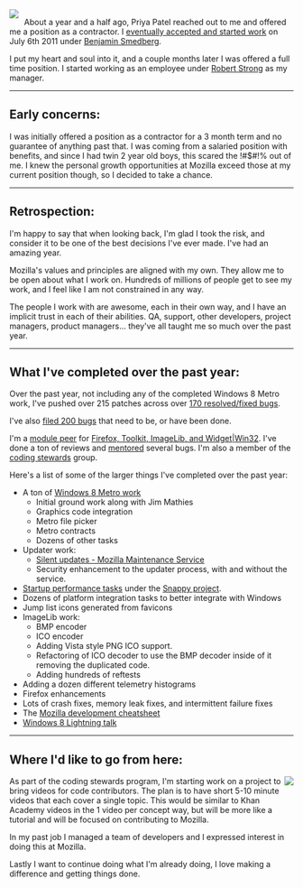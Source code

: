 <img src='https://brianbondy.com/static/img/blogpost_118/firefox-logo.png' style='float:left;padding-right:10px'>

About a year and a half ago, Priya Patel reached out to me and offered me a position as a contractor.  I [eventually accepted and started work][118] on July 6th 2011 under [Benjamin Smedberg][6].  

I put my heart and soul into it, and a couple months later I was offered a full time position. I started working as an employee under [Robert Strong][7] as my manager.

---

## Early concerns:

I was initially offered a position as a contractor for a 3 month term and no guarantee of anything past that. I was coming from a salaried position with benefits, and since I had twin 2 year old boys, this scared the !#$#!% out of me.  I knew the personal growth opportunities at Mozilla exceed those at my current position though, so I decided to take a chance.  

---

## Retrospection:

I'm happy to say that when looking back, I'm glad I took the risk, and consider it to be one of the best decisions I've ever made.  I've had an amazing year.

Mozilla's values and principles are aligned with my own.  They allow me to be open about what I work on.  Hundreds of millions of people get to see my work, and I feel like I am not constrained in any way.  

The people I work with are awesome, each in their own way, and I have an implicit trust in each of their abilities.  QA, support, other developers, project managers, product managers... they've all taught me so much over the past year.

---

## What I've completed over the past year:

Over the past year, not including any of the completed Windows 8 Metro work, I've pushed over 215 patches across over [170 resolved/fixed bugs][2].

I've also [filed 200 bugs][200bugs] that need to be, or have been done.

I'm a [module peer][3] for [Firefox, Toolkit, ImageLib, and Widget|Win32][4].  I've done a ton of reviews and [mentored][5] several bugs.  I'm also a member of the [coding stewards][10] group.

Here's a list of some of the larger things I've completed over the past year:

- A ton of [Windows 8 Metro work][win8work]
    - Initial ground work along with Jim Mathies
    - Graphics code integration
    - Metro file picker
    - Metro contracts
    - Dozens of other tasks
- Updater work:
    - [Silent updates - Mozilla Maintenance Service][125]
    - Security enhancement to the updater process, with and without the service.
- [Startup performance tasks][127] under the [Snappy project][8].
- Dozens of platform integration tasks to better integrate with Windows
- Jump list icons generated from favicons
- ImageLib work:
    - BMP encoder
    - ICO encoder
    - Adding Vista style PNG ICO support.
    - Refactoring of ICO decoder to use the BMP decoder inside of it removing the duplicated code.
    - Adding hundreds of reftests
- Adding a dozen different telemetry histograms
- Firefox enhancements
- Lots of crash fixes, memory leak fixes, and intermittent failure fixes
- The [Mozilla development cheatsheet][11]
- [Windows 8 Lightning talk][137]

---

## Where I'd like to go from here:

<img src='/static/img/blogpost_118/mozilla-logo.png' style='float:right;padding-left:2px;'>

As part of the coding stewards program, I'm starting work on a project to bring videos for code contributors.  The plan is to have short 5-10 minute videos that each cover a single topic.  This would be similar to Khan Academy videos in the 1 video per concept way, but will be more like a tutorial and will be focused on contributing to Mozilla.

In my past job I managed a team of developers and I expressed interest in doing this at Mozilla.

Lastly I want to continue doing what I'm already doing, I love making a difference and getting things done.

[1]: https://wiki.mozilla.org/Modules/All
[2]: http://goo.gl/XsQbB
[3]: https://wiki.mozilla.org/Modules
[4]: https://wiki.mozilla.org/Modules/All
[5]: http://www.joshmatthews.net/deck.js/mentor/
[6]: http://benjamin.smedbergs.us
[7]: http://blog.mozilla.org/rstrong/
[8]: https://wiki.mozilla.org/Performance/Snappy
[10]: https://wiki.mozilla.org/Stewards/Coding
[11]: https://brianbondy.com/mozilla/cheatsheet/

[118]: https://brianbondy.com/blog/id/118/
[127]: https://brianbondy.com/blog/id/127/
[125]: https://brianbondy.com/blog/id/125/
[137]: https://brianbondy.com/blog/id/137/
[win8work]: https://brianbondy.com/blog/tagged/status-report/
[200bugs]: http://goo.gl/K3X9o
